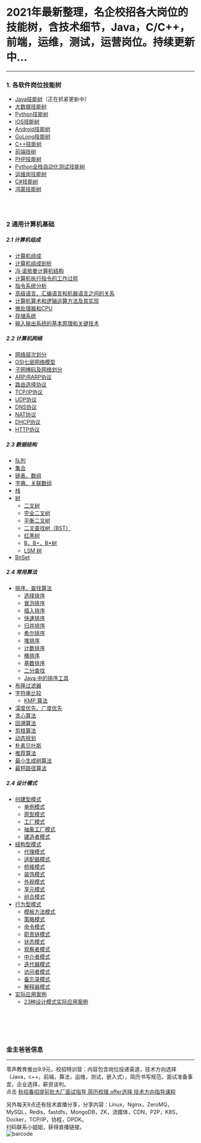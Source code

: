 <h1>2021年最新整理，名企校招各大岗位的技能树，含技术细节，Java，C/C++，前端，运维，测试，运营岗位。持续更新中...</h1>

-----------

### 1. 各软件岗位技能树
* [Java技能树](https://github.com/0voice/develop_skill_tree/tree/main/java_skill_tree)（正在抓紧更新中）
* [大数据技能树](https://github.com/0voice/develop_skill_tree/tree/main/bigdata_skill_tree)
* [Python技能树](https://github.com/0voice/develop_skill_tree/tree/main/python_skill_tree)
* [iOS技能树](https://github.com/0voice/develop_skill_tree/tree/main/ios_skill_tree)
* [Android技能树](https://github.com/0voice/develop_skill_tree/tree/main/android_skill_tree)
* [GoLong技能树](https://github.com/0voice/develop_skill_tree/tree/main/golang_skill_tree)
* [C++技能树](https://github.com/0voice/develop_skill_tree/tree/main/c++_skill_tree)
* [前端技树](https://github.com/0voice/develop_skill_tree/tree/main/javascript_skill_tree)
* [PHP技能树](https://github.com/0voice/develop_skill_tree/tree/main/php_skill_tree)
* [Python全栈自动化测试技能树](https://github.com/0voice/develop_skill_tree/tree/main/python_automatic_test_skill_tree)
* [运维岗技能树](https://github.com/0voice/develop_skill_tree/tree/main/android_skill_tree)
* [C#技能树](https://github.com/0voice/develop_skill_tree/tree/main/c#_skill_tree)
* [鸿蒙技能树](https://github.com/0voice/develop_skill_tree/tree/main/android_skill_tree)

<br/>
<br/>

### 2 通用计算机基础

##### 2.1 计算机组成

* [计算机组成](https://github.com/0voice/develop_skill_tree/blob/main/common_skills_tree/%E8%AE%A1%E7%AE%97%E6%9C%BA%E7%BB%84%E6%88%90.md#计算机组成)
* [计算机组成剖析](https://github.com/0voice/develop_skill_tree/blob/main/README.md#计算机组成剖析)
* [冯·诺依曼计算机结构](https://github.com/0voice/develop_skill_tree/blob/main/README.md#冯·诺依曼计算机结构)
* [计算机执行指令的工作过程](https://github.com/0voice/develop_skill_tree/blob/main/README.md#计算机执行指令的工作过程)
* [指令系统分析](https://github.com/0voice/develop_skill_tree/blob/main/README.md#指令系统分析)
* [高级语言、汇编语言和机器语言之间的关系](https://github.com/0voice/develop_skill_tree/blob/main/README.md#高级语言、汇编语言和机器语言之间的关系)
* [计算机算术和逻辑运算方法及其实现](https://github.com/0voice/develop_skill_tree/blob/main/README.md#计算机算术和逻辑运算方法及其实现)
* [微处理器和CPU](https://github.com/0voice/develop_skill_tree/blob/main/README.md#微处理器和CPU)
* [存储系统](https://github.com/0voice/develop_skill_tree/blob/main/README.md#存储系统)
* [输入输出系统的基本原理和关键技术](https://github.com/0voice/develop_skill_tree/blob/main/README.md#输入输出系统的基本原理和关键技术)
	
##### 2.2 计算机网络

* [网络层次划分](https://github.com/0voice/develop_skill_tree/blob/main/README.md#网络层次划分)
* [OSI七层网络模型](https://github.com/0voice/develop_skill_tree/blob/main/README.md#OSI七层网络模型)
* [子网掩码及网络划分](https://github.com/0voice/develop_skill_tree/blob/main/README.md#子网掩码及网络划分)
* [ARP/RARP协议](https://github.com/0voice/develop_skill_tree/blob/main/README.md#ARP/RARP协议)
* [路由选择协议](https://github.com/0voice/develop_skill_tree/blob/main/README.md#路由选择协议)
* [TCP/IP协议](https://github.com/0voice/develop_skill_tree/blob/main/README.md#TCP/IP协议)
* [UDP协议](https://github.com/0voice/develop_skill_tree/blob/main/README.md#UDP协议)
* [DNS协议](https://github.com/0voice/develop_skill_tree/blob/main/README.md#DNS协议)
* [NAT协议](https://github.com/0voice/develop_skill_tree/blob/main/README.md#NAT协议)
* [DHCP协议](https://github.com/0voice/develop_skill_tree/blob/main/README.md#DHCP协议)
* [HTTP协议](https://github.com/0voice/develop_skill_tree/blob/main/README.md#HTTP协议)

##### 2.3 数据结构

* [队列](https://github.com/0voice/develop_skill_tree/blob/main/README.md#队列)
* [集合](https://github.com/0voice/develop_skill_tree/blob/main/README.md#集合)
* [链表、数组](https://github.com/0voice/develop_skill_tree/blob/main/README.md#链表数组)
* [字典、关联数组](https://github.com/0voice/develop_skill_tree/blob/main/README.md#字典关联数组)
* [栈](https://github.com/0voice/develop_skill_tree/blob/main/README.md#栈)
* [树](https://github.com/0voice/develop_skill_tree/blob/main/README.md#树)
	* [二叉树](https://github.com/0voice/develop_skill_tree/blob/main/README.md#二叉树)
	* [完全二叉树](https://github.com/0voice/develop_skill_tree/blob/main/README.md#完全二叉树)
	* [平衡二叉树](https://github.com/0voice/develop_skill_tree/blob/main/README.md#平衡二叉树)
	* [二叉查找树（BST）](https://github.com/0voice/develop_skill_tree/blob/main/README.md#二叉查找树bst)
	* [红黑树](https://github.com/0voice/develop_skill_tree/blob/main/README.md#红黑树)
	* [B，B+，B*树](https://github.com/0voice/develop_skill_tree/blob/main/README.md#b-bb树)
	* [LSM 树](https://github.com/0voice/develop_skill_tree/blob/main/README.md#lsm-树)
* [BitSet](https://github.com/0voice/develop_skill_tree/blob/main/README.md#bitset)

##### 2.4 常用算法
* [排序、查找算法](https://github.com/0voice/develop_skill_tree/blob/main/README.md#排序查找算法)
	* [选择排序](https://github.com/0voice/develop_skill_tree/blob/main/README.md#选择排序)
	* [冒泡排序](https://github.com/0voice/develop_skill_tree/blob/main/README.md#冒泡排序)
	* [插入排序](https://github.com/0voice/develop_skill_tree/blob/main/README.md#插入排序)
	* [快速排序](https://github.com/0voice/develop_skill_tree/blob/main/README.md#快速排序)
	* [归并排序](https://github.com/0voice/develop_skill_tree/blob/main/README.md#归并排序)
	* [希尔排序](https://github.com/0voice/develop_skill_tree/blob/main/README.md#希尔排序)
	* [堆排序](https://github.com/0voice/develop_skill_tree/blob/main/README.md#堆排序)
	* [计数排序](https://github.com/0voice/develop_skill_tree/blob/main/README.md#计数排序)
	* [桶排序](https://github.com/0voice/develop_skill_tree/blob/main/README.md#桶排序)
	* [基数排序](https://github.com/0voice/develop_skill_tree/blob/main/README.md#基数排序)
	* [二分查找](https://github.com/0voice/develop_skill_tree/blob/main/README.md#二分查找)
	* [Java 中的排序工具](https://github.com/0voice/develop_skill_tree/blob/main/README.md#java-中的排序工具)
* [布隆过滤器](https://github.com/0voice/develop_skill_tree/blob/main/README.md#布隆过滤器)
* [字符串比较](https://github.com/0voice/develop_skill_tree/blob/main/README.md#字符串比较)
	* [KMP 算法](https://github.com/0voice/develop_skill_tree/blob/main/README.md#kmp-算法)
* [深度优先、广度优先](https://github.com/0voice/develop_skill_tree/blob/main/README.md#深度优先广度优先)
* [贪心算法](https://github.com/0voice/develop_skill_tree/blob/main/README.md#贪心算法)
* [回溯算法](https://github.com/0voice/develop_skill_tree/blob/main/README.md#回溯算法)
* [剪枝算法](https://github.com/0voice/develop_skill_tree/blob/main/README.md#剪枝算法)
* [动态规划](https://github.com/0voice/develop_skill_tree/blob/main/README.md#动态规划)
* [朴素贝叶斯](https://github.com/0voice/develop_skill_tree/blob/main/README.md#朴素贝叶斯)
* [推荐算法](https://github.com/0voice/develop_skill_tree/blob/main/README.md#推荐算法)
* [最小生成树算法](https://github.com/0voice/develop_skill_tree/blob/main/README.md#最小生成树算法)
* [最短路径算法](https://github.com/0voice/develop_skill_tree/blob/main/README.md#最短路径算法)

##### 2.4 设计模式
* [创建型模式](https://github.com/0voice/develop_skill_tree/blob/main/README.md#创建型模式)
	* [单例模式](https://github.com/0voice/develop_skill_tree/blob/main/README.md#创建型模式)
	* [原型模式](https://github.com/0voice/develop_skill_tree/blob/main/README.md#创建型模式)
	* [工厂模式](https://github.com/0voice/develop_skill_tree/blob/main/README.md#创建型模式)
	* [抽象工厂模式](https://github.com/0voice/develop_skill_tree/blob/main/README.md#创建型模式)
	* [建造者模式](https://github.com/0voice/develop_skill_tree/blob/main/README.md#创建型模式)
* [结构型模式](https://github.com/0voice/develop_skill_tree/blob/main/README.md#结构型模式)
	* [代理模式](https://github.com/0voice/develop_skill_tree/blob/main/README.md#结构型模式)
	* [适配器模式](https://github.com/0voice/develop_skill_tree/blob/main/README.md#结构型模式)
	* [桥接模式](https://github.com/0voice/develop_skill_tree/blob/main/README.md#结构型模式)
	* [装饰模式](https://github.com/0voice/develop_skill_tree/blob/main/README.md#结构型模式)
	* [外观模式](https://github.com/0voice/develop_skill_tree/blob/main/README.md#结构型模式)
	* [享元模式](https://github.com/0voice/develop_skill_tree/blob/main/README.md#结构型模式)
	* [组合模式](https://github.com/0voice/develop_skill_tree/blob/main/README.md#结构型模式)
* [行为型模式](https://github.com/0voice/develop_skill_tree/blob/main/README.md#行为型模式)
	* [模板方法模式](https://github.com/0voice/develop_skill_tree/blob/main/README.md#行为型模式)
	* [策略模式](https://github.com/0voice/develop_skill_tree/blob/main/README.md#行为型模式)
	* [命令模式](https://github.com/0voice/develop_skill_tree/blob/main/README.md#行为型模式)
	* [职责链模式](https://github.com/0voice/develop_skill_tree/blob/main/README.md#行为型模式)
	* [状态模式](https://github.com/0voice/develop_skill_tree/blob/main/README.md#行为型模式)
	* [观察者模式](https://github.com/0voice/develop_skill_tree/blob/main/README.md#行为型模式)
	* [中介者模式](https://github.com/0voice/develop_skill_tree/blob/main/README.md#行为型模式)
	* [迭代器模式](https://github.com/0voice/develop_skill_tree/blob/main/README.md#行为型模式)
	* [访问者模式](https://github.com/0voice/develop_skill_tree/blob/main/README.md#行为型模式)
	* [备忘录模式](https://github.com/0voice/develop_skill_tree/blob/main/README.md#行为型模式)
	* [解释器模式](https://github.com/0voice/develop_skill_tree/blob/main/README.md#行为型模式)
* [实际应用案例](https://github.com/0voice/develop_skill_tree/blob/main/README.md#实际应用案例)
	* [23种设计模式实际应用案例](https://github.com/0voice/develop_skill_tree/blob/main/README.md#23种设计模式实际应用案例)

<br/>
<br/>
<br/>
<br/>

<h3 id="22">金主爸爸信息</h3> 

---
零声教育推出9.9元，校招特训营：内容包含岗位投递渠道，技术方向选择（Java，c++，前端，算法，运维，测试，嵌入式），简历书写规范，面试准备事宜，企业选择，薪资谈判。<br/>
点击 [秋招春招提前批大厂面试指导 简历梳理 offer选择 技术方向指导课程](https://ke.qq.com/course/3582758?flowToken=1037495)

另外每天8点还有技术直播分享，分享内容：Linux，Nginx，ZeroMQ，MySQL，Redis，fastdfs，MongoDB，ZK，流媒体，CDN，P2P，K8S，Docker，TCP/IP，协程，DPDK。<br/>
扫码联系小姐姐，获得直播链接。<br/>
![barcode](https://www.0voice.com/uiwebsite/img/barcode/cz.jpg)

